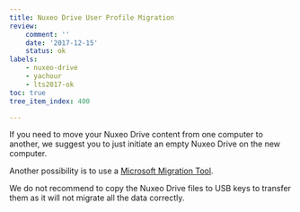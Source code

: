 ```yaml
---
title: Nuxeo Drive User Profile Migration
review:
    comment: ''
    date: '2017-12-15'
    status: ok
labels:
    - nuxeo-drive
    - yachour
    - lts2017-ok
toc: true
tree_item_index: 400

---
```

If you need to move your Nuxeo Drive content from one computer to another, we suggest you to just  initiate an empty Nuxeo Drive on the new computer.

Another possibility is to use a [Microsoft Migration Tool](https://technet.microsoft.com/en-us/library/cc974331).

We do not recommend to copy the Nuxeo Drive files to USB keys to transfer them as it will not migrate all the data correctly.
